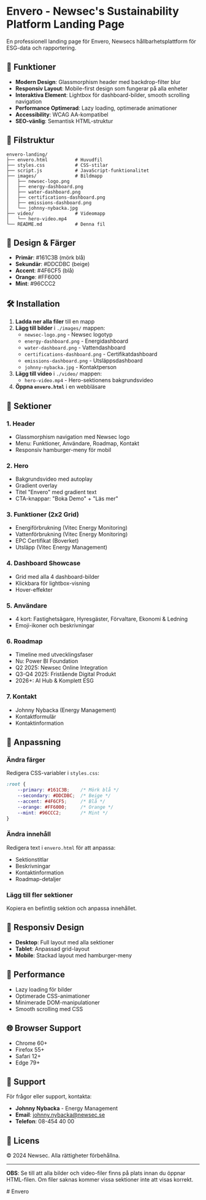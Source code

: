# Envero - Newsec's Sustainability Platform Landing Page

En professionell landing page för Envero, Newsecs hållbarhetsplattform för ESG-data och rapportering.

## 🚀 Funktioner

- **Modern Design**: Glassmorphism header med backdrop-filter blur
- **Responsiv Layout**: Mobile-first design som fungerar på alla enheter
- **Interaktiva Element**: Lightbox för dashboard-bilder, smooth scrolling navigation
- **Performance Optimerad**: Lazy loading, optimerade animationer
- **Accessibility**: WCAG AA-kompatibel
- **SEO-vänlig**: Semantisk HTML-struktur

## 📁 Filstruktur

```
envero-landing/
├── envero.html          # Huvudfil
├── styles.css           # CSS-stilar
├── script.js            # JavaScript-funktionalitet
├── images/              # Bildmapp
│   ├── newsec-logo.png
│   ├── energy-dashboard.png
│   ├── water-dashboard.png
│   ├── certifications-dashboard.png
│   ├── emissions-dashboard.png
│   └── johnny-nybacka.jpg
├── video/               # Videomapp
│   └── hero-video.mp4
└── README.md            # Denna fil
```

## 🎨 Design & Färger

- **Primär**: #161C3B (mörk blå)
- **Sekundär**: #DDCDBC (beige)
- **Accent**: #4F6CF5 (blå)
- **Orange**: #FF6000
- **Mint**: #96CCC2

## 🛠️ Installation

1. **Ladda ner alla filer** till en mapp
2. **Lägg till bilder** i `./images/` mappen:
   - `newsec-logo.png` - Newsec logotyp
   - `energy-dashboard.png` - Energidashboard
   - `water-dashboard.png` - Vattendashboard
   - `certifications-dashboard.png` - Certifikatdashboard
   - `emissions-dashboard.png` - Utsläppsdashboard
   - `johnny-nybacka.jpg` - Kontaktperson
3. **Lägg till video** i `./video/` mappen:
   - `hero-video.mp4` - Hero-sektionens bakgrundsvideo
4. **Öppna `envero.html`** i en webbläsare

## 📱 Sektioner

### 1. Header
- Glassmorphism navigation med Newsec logo
- Menu: Funktioner, Användare, Roadmap, Kontakt
- Responsiv hamburger-meny för mobil

### 2. Hero
- Bakgrundsvideo med autoplay
- Gradient overlay
- Titel "Envero" med gradient text
- CTA-knappar: "Boka Demo" + "Läs mer"

### 3. Funktioner (2x2 Grid)
- Energiförbrukning (Vitec Energy Monitoring)
- Vattenförbrukning (Vitec Energy Monitoring)
- EPC Certifikat (Boverket)
- Utsläpp (Vitec Energy Management)

### 4. Dashboard Showcase
- Grid med alla 4 dashboard-bilder
- Klickbara för lightbox-visning
- Hover-effekter

### 5. Användare
- 4 kort: Fastighetsägare, Hyresgäster, Förvaltare, Ekonomi & Ledning
- Emoji-ikoner och beskrivningar

### 6. Roadmap
- Timeline med utvecklingsfaser
- Nu: Power BI Foundation
- Q2 2025: Newsec Online Integration
- Q3-Q4 2025: Fristående Digital Produkt
- 2026+: AI Hub & Komplett ESG

### 7. Kontakt
- Johnny Nybacka (Energy Management)
- Kontaktformulär
- Kontaktinformation

## 🔧 Anpassning

### Ändra färger
Redigera CSS-variabler i `styles.css`:
```css
:root {
    --primary: #161C3B;    /* Mörk blå */
    --secondary: #DDCDBC;  /* Beige */
    --accent: #4F6CF5;     /* Blå */
    --orange: #FF6000;     /* Orange */
    --mint: #96CCC2;       /* Mint */
}
```

### Ändra innehåll
Redigera text i `envero.html` för att anpassa:
- Sektionstitlar
- Beskrivningar
- Kontaktinformation
- Roadmap-detaljer

### Lägg till fler sektioner
Kopiera en befintlig sektion och anpassa innehållet.

## 📱 Responsiv Design

- **Desktop**: Full layout med alla sektioner
- **Tablet**: Anpassad grid-layout
- **Mobile**: Stackad layout med hamburger-meny

## 🚀 Performance

- Lazy loading för bilder
- Optimerade CSS-animationer
- Minimerade DOM-manipulationer
- Smooth scrolling med CSS

## 🌐 Browser Support

- Chrome 60+
- Firefox 55+
- Safari 12+
- Edge 79+

## 📧 Support

För frågor eller support, kontakta:
- **Johnny Nybacka** - Energy Management
- **Email**: johnny.nybacka@newsec.se
- **Telefon**: 08-454 40 00

## 📄 Licens

© 2024 Newsec. Alla rättigheter förbehållna.

---

**OBS**: Se till att alla bilder och video-filer finns på plats innan du öppnar HTML-filen. Om filer saknas kommer vissa sektioner inte att visas korrekt.

#   E n v e r o 
 
 
